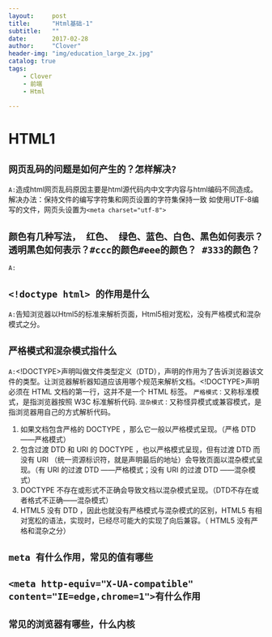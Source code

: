 ```yaml
---
layout:     post
title:      "Html基础-1"
subtitle:   ""
date:       2017-02-28
author:     "Clover"
header-img: "img/education_large_2x.jpg"
catalog: true
tags:
    - Clover
    - 前端
    - Html

---
```


# HTML1

## `网页乱码的问题是如何产生的？怎样解决?`
`A:`造成html网页乱码原因主要是html源代码内中文字内容与html编码不同造成。解决办法：保持文件的编写字符集和网页设置的字符集保持一致 如使用UTF-8编写的文件，网页头设置为`<meta charset="utf-8">`

## `颜色有几种写法， 红色、 绿色、蓝色、白色、黑色如何表示？ 透明黑色如何表示？#ccc的颜色#eee的颜色？ #333的颜色？`
`A:`

## `<!doctype html> 的作用是什么`
`A:`告知浏览器以Html5的标准来解析页面，Html5相对宽松，没有严格模式和混杂模式之分。

## `严格模式和混杂模式指什么`
`A:`<!DOCTYPE>声明叫做文件类型定义（DTD），声明的作用为了告诉浏览器该文件的类型。让浏览器解析器知道应该用哪个规范来解析文档。<!DOCTYPE>声明必须在 HTML 文档的第一行，这并不是一个 HTML 标签。
`严格模式：`又称标准模式，是指浏览器按照 W3C 标准解析代码.
`混杂模式：`又称怪异模式或兼容模式，是指浏览器用自己的方式解析代码。

1. 如果文档包含严格的 DOCTYPE ，那么它一般以严格模式呈现。（严格 DTD ——严格模式） 
2. 包含过渡 DTD 和 URI 的 DOCTYPE ，也以严格模式呈现，但有过渡 DTD 而没有 URI （统一资源标识符，就是声明最后的地址）会导致页面以混杂模式呈现。（有 URI 的过渡 DTD ——严格模式；没有 URI 的过渡 DTD ——混杂模式） 
3. DOCTYPE 不存在或形式不正确会导致文档以混杂模式呈现。（DTD不存在或者格式不正确——混杂模式）
4. HTML5 没有 DTD ，因此也就没有严格模式与混杂模式的区别，HTML5 有相对宽松的语法，实现时，已经尽可能大的实现了向后兼容。（ HTML5 没有严格和混杂之分）


## `meta 有什么作用，常见的值有哪些`

## `<meta http-equiv="X-UA-compatible" content="IE=edge,chrome=1">有什么作用`

## `常见的浏览器有哪些，什么内核`